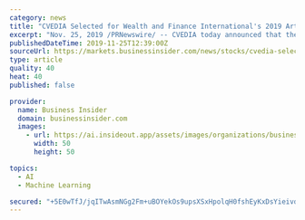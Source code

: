 ```yaml
---
category: news
title: "CVEDIA Selected for Wealth and Finance International's 2019 Artificial Intelligence Award"
excerpt: "Nov. 25, 2019 /PRNewswire/ -- CVEDIA today announced that they were recognized by the Wealth and Finance 2019 Artificial Intelligence Awards as the most advanced ... simulator for machine learning projects that can be used to generate data for neural network training and validation. SynCity uses synthetic sensor modeling to generate metrics ..."
publishedDateTime: 2019-11-25T12:39:00Z
sourceUrl: https://markets.businessinsider.com/news/stocks/cvedia-selected-for-wealth-and-finance-international-s-2019-artificial-intelligence-award-1028714835
type: article
quality: 40
heat: 40
published: false

provider:
  name: Business Insider
  domain: businessinsider.com
  images:
    - url: https://ai.insideout.app/assets/images/organizations/businessinsider.com-50x50.jpg
      width: 50
      height: 50

topics:
  - AI
  - Machine Learning

secured: "+5E0wTfJ/jqITwAsmNGg2Fm+uBOYekOs9upsXSxHpolqH0fshEyKxDsYieivdAoUnq7QqqG3Ztmt+XlrErG+lPY3Guo0Ofc5HxtrU7hvfW0qHX2MbFWBJtTMaRgHN64tstZlX9fNGk+PCCtIZnlEcgCo72Jq6hNaLskgJcijBaSVxSv7cfgFvuimin9GStzPb4iPWhxJPbf04IVtzonsw5zlZI1JxQKUZMfoNNRJHxaDGhWm81BLA43T4FSlvZdzQSk2AmhKy+8EzEHfgNc7nA==;NnZLKDRSj0vkih6xYKqWRA=="
---
```


